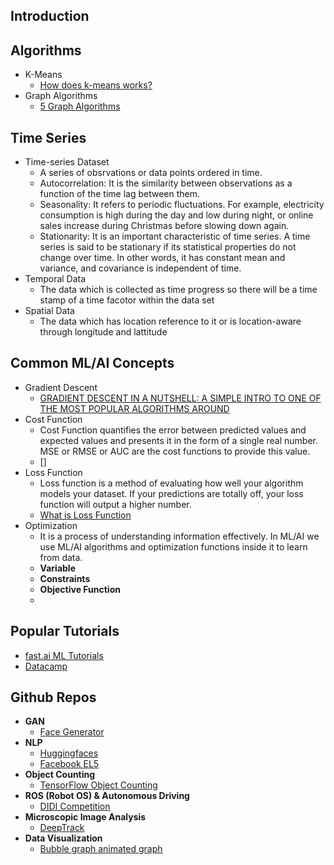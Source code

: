 ## Introduction ##

## Algorithms ##
 - K-Means
    - [How does k-means works?](https://towardsdatascience.com/how-does-k-means-clustering-in-machine-learning-work-fdaaaf5acfa0)
 - Graph Algorithms
    - [5 Graph Algorithms](https://towardsdatascience.com/data-scientists-the-five-graph-algorithms-that-you-should-know-30f454fa5513)
    

## Time Series ##
 - Time-series Dataset
   - A series of obsrvations or data points ordered in time. 
   - Autocorrelation: It is the similarity between observations as a function of the time lag between them.
   - Seasonality: It refers to periodic fluctuations. For example, electricity consumption is high during the day and low during night, or online sales increase during Christmas before slowing down again.
   - Stationarity: It is an important characteristic of time series. A time series is said to be stationary if its statistical properties do not change over time. In other words, it has constant mean and variance, and covariance is independent of time.
 - Temporal Data
   - The data which is collected as time progress so there will be a time stamp of a time facotor within the data set
 - Spatial Data
   - The data which has location reference to it or is location-aware through longitude and lattitude 


## Common ML/AI Concepts ##

- Gradient Descent
  - [GRADIENT DESCENT IN A NUTSHELL: A SIMPLE INTRO TO ONE OF THE MOST POPULAR ALGORITHMS AROUND](https://builtin.com/data-science/gradient-descent)
- Cost Function
  - Cost Function quantifies the error between predicted values and expected values and presents it in the form of a single real number. MSE or RMSE or AUC are the cost functions to provide this value. 
  - []
- Loss Function
  - Loss function is a method of evaluating how well your algorithm models your dataset. If your predictions are totally off, your loss function will output a higher number.
  - [What is Loss Function](https://blog.algorithmia.com/introduction-to-loss-functions/) 
- Optimization 
  - It is a process of understanding information effectively. In ML/AI we use ML/AI algorithms and optimization functions inside it to learn from data. 
  - **Variable**
  - **Constraints**
  - **Objective Function**
  - 
  

## Popular Tutorials ##
  - [fast.ai ML Tutorials](http://course18.fast.ai/ml)
  - [Datacamp](https://www.datacamp.com)
  
  
## Github Repos ##

- **GAN**
  - [Face Generator](https://github.com/gsurma/face_generator)
- **NLP**
  - [Huggingfaces](https://github.com/huggingface)
  - [Facebook EL5](https://github.com/facebookresearch/ELI5)
- **Object Counting**
  - [TensorFlow Object Counting](https://github.com/Avkash/tensorflow_object_counting_api)
- **ROS (Robot OS) & Autonomous Driving**
  - [DIDI Competition](https://github.com/udacity/didi-competition)
- **Microscopic Image Analysis**
  - [DeepTrack](https://github.com/softmatterlab/DeepTrack)
- **Data Visualization**
  - [Bubble graph animated graph](https://github.com/IBM-Cloud/election-insights)
